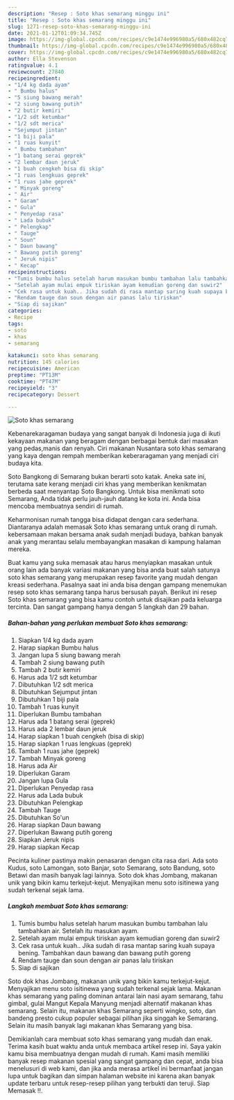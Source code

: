 ```yaml
---
description: "Resep : Soto khas semarang minggu ini"
title: "Resep : Soto khas semarang minggu ini"
slug: 1271-resep-soto-khas-semarang-minggu-ini
date: 2021-01-12T01:09:34.745Z
image: https://img-global.cpcdn.com/recipes/c9e1474e996980a5/680x482cq70/soto-khas-semarang-foto-resep-utama.jpg
thumbnail: https://img-global.cpcdn.com/recipes/c9e1474e996980a5/680x482cq70/soto-khas-semarang-foto-resep-utama.jpg
cover: https://img-global.cpcdn.com/recipes/c9e1474e996980a5/680x482cq70/soto-khas-semarang-foto-resep-utama.jpg
author: Ella Stevenson
ratingvalue: 4.1
reviewcount: 27840
recipeingredient:
- "1/4 kg dada ayam"
- " Bumbu halus"
- "5 siung bawang merah"
- "2 siung bawang putih"
- "2 butir kemiri"
- "1/2 sdt ketumbar"
- "1/2 sdt merica"
- "Sejumput jintan"
- "1 biji pala"
- "1 ruas kunyit"
- " Bumbu tambahan"
- "1 batang serai geprek"
- "2 lembar daun jeruk"
- "1 buah cengkeh bisa di skip"
- "1 ruas lengkuas geprek"
- "1 ruas jahe geprek"
- " Minyak goreng"
- " Air"
- " Garam"
- " Gula"
- " Penyedap rasa"
- " Lada bubuk"
- " Pelengkap"
- " Tauge"
- " Soun"
- " Daun bawang"
- " Bawang putih goreng"
- " Jeruk nipis"
- " Kecap"
recipeinstructions:
- "Tumis bumbu halus setelah harum masukan bumbu tambahan lalu tambahkan air. Setelah itu masukan ayam."
- "Setelah ayam mulai empuk tiriskan ayam kemudian goreng dan suwir2"
- "Cek rasa untuk kuah.. Jika sudah di rasa mantap saring kuah supaya bening. Tambahkan daun bawang dan bawang putih goreng"
- "Rendam tauge dan soun dengan air panas lalu tiriskan"
- "Siap di sajikan"
categories:
- Recipe
tags:
- soto
- khas
- semarang

katakunci: soto khas semarang 
nutrition: 145 calories
recipecuisine: American
preptime: "PT13M"
cooktime: "PT47M"
recipeyield: "3"
recipecategory: Dessert

---
```



![Soto khas semarang](https://img-global.cpcdn.com/recipes/c9e1474e996980a5/680x482cq70/soto-khas-semarang-foto-resep-utama.jpg)

Kebenarekaragaman budaya yang sangat banyak di Indonesia juga di ikuti kekayaan makanan yang beragam dengan berbagai bentuk dari masakan yang pedas,manis dan renyah. Ciri makanan Nusantara soto khas semarang yang kaya dengan rempah memberikan keberaragaman yang menjadi ciri budaya kita.


Soto Bangkong di Semarang bukan berarti soto katak. Aneka sate ini, terutama sate kerang menjadi ciri khas yang memberikan kenikmatan berbeda saat menyantap Soto Bangkong. Untuk bisa menikmati soto Semarang, Anda tidak perlu jauh-jauh datang ke kota ini. Anda bisa mencoba membuatnya sendiri di rumah.

Keharmonisan rumah tangga bisa didapat dengan cara sederhana. Diantaranya adalah memasak Soto khas semarang untuk orang di rumah. kebersamaan makan bersama anak sudah menjadi budaya, bahkan banyak anak yang merantau selalu membayangkan masakan di kampung halaman mereka.

Buat kamu yang suka memasak atau harus menyiapkan masakan untuk orang lain ada banyak variasi makanan yang bisa anda buat salah satunya soto khas semarang yang merupakan resep favorite yang mudah dengan kreasi sederhana. Pasalnya saat ini anda bisa dengan gampang menemukan resep soto khas semarang tanpa harus bersusah payah.
Berikut ini resep Soto khas semarang yang bisa kamu contoh untuk disajikan pada keluarga tercinta. Dan sangat gampang hanya dengan 5 langkah dan 29 bahan.


<!--inarticleads1-->

##### Bahan-bahan yang perlukan membuat Soto khas semarang:

1. Siapkan 1/4 kg dada ayam
1. Harap siapkan  Bumbu halus
1. Jangan lupa 5 siung bawang merah
1. Tambah 2 siung bawang putih
1. Tambah 2 butir kemiri
1. Harus ada 1/2 sdt ketumbar
1. Dibutuhkan 1/2 sdt merica
1. Dibutuhkan Sejumput jintan
1. Dibutuhkan 1 biji pala
1. Tambah 1 ruas kunyit
1. Diperlukan  Bumbu tambahan
1. Harus ada 1 batang serai (geprek)
1. Harus ada 2 lembar daun jeruk
1. Harap siapkan 1 buah cengkeh (bisa di skip)
1. Harap siapkan 1 ruas lengkuas (geprek)
1. Tambah 1 ruas jahe (geprek)
1. Tambah  Minyak goreng
1. Harus ada  Air
1. Diperlukan  Garam
1. Jangan lupa  Gula
1. Diperlukan  Penyedap rasa
1. Harus ada  Lada bubuk
1. Dibutuhkan  Pelengkap
1. Tambah  Tauge
1. Dibutuhkan  So&#39;un
1. Harap siapkan  Daun bawang
1. Diperlukan  Bawang putih goreng
1. Siapkan  Jeruk nipis
1. Harap siapkan  Kecap


Pecinta kuliner pastinya makin penasaran dengan cita rasa dari. Ada soto Kudus, soto Lamongan, soto Banjar, soto Semarang, soto Bandung, soto Betawi dan masih banyak lagi lainnya. Soto dok khas Jombang, makanan unik yang bikin kamu terkejut-kejut. Menyajikan menu soto isitinewa yang sudah terkenal sejak lama. 

<!--inarticleads2-->

##### Langkah membuat  Soto khas semarang:

1. Tumis bumbu halus setelah harum masukan bumbu tambahan lalu tambahkan air. Setelah itu masukan ayam.
1. Setelah ayam mulai empuk tiriskan ayam kemudian goreng dan suwir2
1. Cek rasa untuk kuah.. Jika sudah di rasa mantap saring kuah supaya bening. Tambahkan daun bawang dan bawang putih goreng
1. Rendam tauge dan soun dengan air panas lalu tiriskan
1. Siap di sajikan


Soto dok khas Jombang, makanan unik yang bikin kamu terkejut-kejut. Menyajikan menu soto isitinewa yang sudah terkenal sejak lama. Makanan khas semarang yang paling dominan antarai lain nasi ayam semarang, tahu gimbal, gulai Mangut Kepala Manyung menjadi alternatif makanan khas semarang. Selain itu, makanan khas Semarang seperti wingko, soto, dan bandeng presto cukup populer sebagai pilihan jika singgah ke Semarang. Selain itu masih banyak lagi makanan khas Semarang yang bisa. 

Demikianlah cara membuat soto khas semarang yang mudah dan enak. Terima kasih buat waktu anda untuk membaca artikel resep ini. Saya yakin kamu bisa membuatnya dengan mudah di rumah. Kami masih memiliki banyak resep makanan spesial yang sangat gampang dan cepat, anda bisa menelusuri di web kami, dan jika anda merasa artikel ini bermanfaat jangan lupa untuk bagikan dan simpan halaman website ini karena akan banyak update terbaru untuk resep-resep pilihan yang terbukti dan teruji. Siap Memasak !!. 
